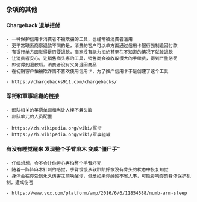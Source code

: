 ### 杂项的其他

#### Chargeback 退单拒付
	- 一种保护信用卡消费者不被欺骗的工具，也经常被消费者滥用
	- 更平常联系商家退款不同的是，消费的客户可以单方面通过信用卡银行强制追回付款
	- 有银行单方面觉得是否要退款，商家没有能力拒绝甚至在不知道的情况下就被退款
	- 让消费者安心，让销售商头疼的工具，销售商会被收取很大的手续费，得到严重惩罚
	- 即使得到退款后，消费者没有义务退回商品
	- 在初期客户怕被欺诈而不喜欢使用信用卡，为了推广信用卡于是创建了这个工具

	- https://chargebacks911.com/chargebacks/


#### 军衔和軍事組織的链接
	- 部队相关的英语单词相当让人摸不着头脑
	- 部队单元的人员配置

	- https://zh.wikipedia.org/wiki/军衔
	- https://zh.wikipedia.org/wiki/軍事組織

#### 有没有睡觉醒来 发现整个手臂麻木 变成"僵尸手"
	- 仔细想想，会不会让你担心害怕整个手臂坏死
	- 随着一阵阵麻木针刺的感觉，手臂慢慢从软趴趴好像没有骨头的状态中恢复知觉
	- 身体会在你受到永久伤害之前唤醒你，但是如果你醉的不省人事，可能影响你的身体保护机制，造成伤害

	- https://www.vox.com/platform/amp/2016/6/6/11854588/numb-arm-sleep

```javascript

```